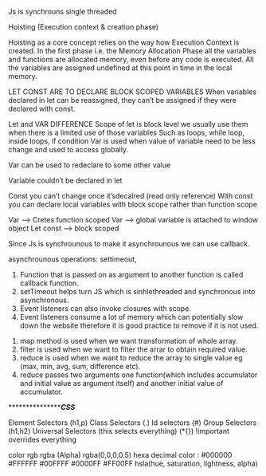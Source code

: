 Js is synchrouns single threaded 
<!-- Execution Context -->
<!-- Call stack execution : Global exeution context -->

<!-- Hoisting  variable and function hoisting. -->
Hoisting (Execution context & creation phase)

Hoisting as a core concept relies on the way how Execution Context is created. In the first phase i.e. the Memory Allocation Phase all the variables and functions are allocated memory, even before any code is executed. All the variables are assigned undefined at this point in time in the local memory.

<!-- let & const in JS 🔥Temporal Dead Zone  -->
LET CONST ARE TO DECLARE BLOCK SCOPED VARIABLES
When variables declared in let can be reassigned, 
they can’t be assigned if they were declared with const.

Let and VAR DIFFERENCE
Scope of let is block level we usually use them when there is a limited use of those variables
Such as loops, while loop, inside loops, if condition
Var is used when value of variable need to be less change and used to access globally.

Var can be used to redeclare to some other value

Variable couldn’t be declared in let

Const you can’t change once it’sdecalred (read only reference)
With const you can declare local variables with block scope rather than function scope


Var —> Cretes function scoped
Var —> global variable is attached to window object
Let const —> block scoped
<!-- const variable declaration and initialisation must be done on the same line. -->
<!-- There are three types of error: [1] referenceError {given where variable does not have memory allocation} [2] typeError {given when we change type that is not supposed to be changed} [3] syntaxError {when proper syntax(way of writing a statement) is not used}. -->

<!-- Callback Functions -->
Since Js is synchrounous to make it asynchrounous we can use callback.

asynchrounous operations: settimeout, 
1. Function that is passed on as argument to another function is called callback function.
2. setTimeout helps turn JS which is sinhlethreaded and synchronous into asynchronous.
3. Event listeners can also invoke closures with scope.
4. Event listeners consume a lot of memory which can potentially slow down the website therefore it is good practice to remove if it is not used.

<!-- Map, Filter, Reduce -->
1. map method is used when we want transformation of whole array.
2. filter is used when we want to filter the arrar to obtain required value.
3. reduce is used when we want to reduce the array to single value eg (max, min, avg, sum, difference etc).
4. reduce passes two arguments one function(which includes accumulator and initial value as argument itself) and another initial value of accumulator.

******************************************CSS***************************
<!-- Selectors -->
Element Selectors (h1,p)
Class Selectors (.)
Id selectors (#)
Group Selectors (h1,h2)
Universal Selectors (this selects everything) (*{})
!important overrides everything

<!-- Colors -->
color
rgb
rgba (Alpha) rgba(0,0,0,0.5)
hexa decimal color : #000000 #FFFFFF #00FFFF #0000FF #FF00FF 
hsla(hue, saturation, lightness, alpha)

<!-- /* Css Units & Sizes */ -->
